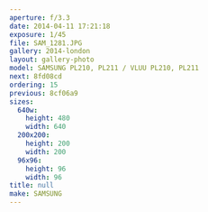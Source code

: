 ```yaml
---
aperture: f/3.3
date: 2014-04-11 17:21:18
exposure: 1/45
file: SAM_1281.JPG
gallery: 2014-london
layout: gallery-photo
model: SAMSUNG PL210, PL211 / VLUU PL210, PL211
next: 8fd08cd
ordering: 15
previous: 8cf06a9
sizes:
  640w:
    height: 480
    width: 640
  200x200:
    height: 200
    width: 200
  96x96:
    height: 96
    width: 96
title: null
make: SAMSUNG
---
```

